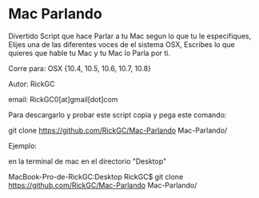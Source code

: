 Mac Parlando
============

Divertido Script que hace Parlar a tu Mac segun lo que tu le especifiques,
Elijes una de las diferentes voces de el sistema OSX,
Escribes lo que quieres que hable tu Mac y tu Mac lo Parla por ti.

Corre para: OSX {10.4, 10.5, 10.6, 10.7, 10.8}

Autor: RickGC

email: RickGC0[at]gmail[dot]com

Para descargarlo y probar este script copia y pega este comando:

git clone https://github.com/RickGC/Mac-Parlando Mac-Parlando/

Ejemplo:

en la terminal de mac en el directorio "Desktop"

MacBook-Pro-de-RickGC:Desktop RickGC$ git clone https://github.com/RickGC/Mac-Parlando Mac-Parlando/
